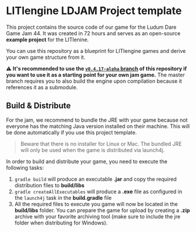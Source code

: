 # LITIengine LDJAM Project template
This project contains the source code of our game for the Ludum Dare Game Jam 44.
It was created in 72 hours and serves as an open-source **example project** for the LITIenine.

You can use this repository as a blueprint for LITIengine games and derive your own game structure from it.

:warning: **It's recommended to use the [`v0.4.17-alpha` branch](https://github.com/gurkenlabs/litiengine-ldjam44/tree/v0.4.17-alpha) of this repository if you want to use it as a starting point for your own jam game.** The master branch requires you to also build the engine upon compilation because it references it as a submodule.

## Build & Distribute
For the jam, we recommend to bundle the JRE with your game because not everyone has the matching Java version installed on
their machine. This will be done automatically if you use this project template. 

> Beware that there is no installer for Linux or Mac. The bundled JRE will only be used when the game is distributed via launch4j.

In order to build and distribute your game, you need to execute the following tasks:
1. `gradle build` will produce an executable **.jar** and copy the required distribution files to **build/libs**
2. `gradle createAllExecutables` will produce a **.exe** file as configured in the `launch4j` task in the **build.gradle** file
3. All the required files to execute you game will now be located in the **build/libs** folder. You can prepare the game for upload by
  creating a **.zip** archive with your favorite archiving tool (make sure to include the jre folder when distributing for Windows).
